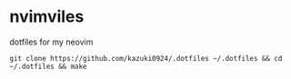 # nvimviles

dotfiles for my neovim

```
git clone https://github.com/kazuki0924/.dotfiles ~/.dotfiles && cd ~/.dotfiles && make
```
